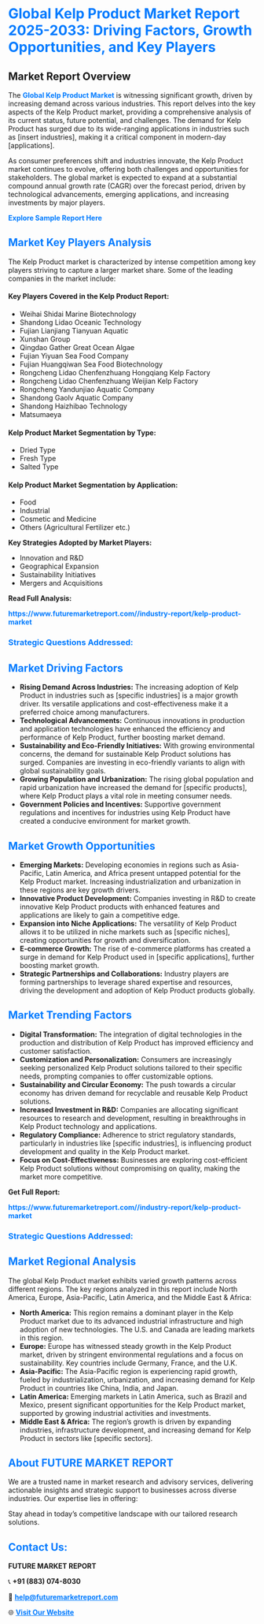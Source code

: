 <h1 style="color: #007BFF;">Global Kelp Product Market Report 2025-2033: Driving Factors, Growth Opportunities, and Key Players</h1>

<section id="overview">
<h2>Market Report Overview</h2>
<p>The <a href="https://www.futuremarketreport.com//industry-report/kelp-product-market" style="color: #007BFF; text-decoration: none;"><strong>Global Kelp Product Market</strong></a> is witnessing significant growth, driven by increasing demand across various industries. This report delves into the key aspects of the Kelp Product market, providing a comprehensive analysis of its current status, future potential, and challenges. The demand for Kelp Product has surged due to its wide-ranging applications in industries such as [insert industries], making it a critical component in modern-day [applications].</p>
<p>As consumer preferences shift and industries innovate, the Kelp Product market continues to evolve, offering both challenges and opportunities for stakeholders. The global market is expected to expand at a substantial compound annual growth rate (CAGR) over the forecast period, driven by technological advancements, emerging applications, and increasing investments by major players.</p>
</section>

<section id="overview">
<p><a href="https://www.futuremarketreport.com//request-sample/reportId=50461" style="color: #007BFF; text-decoration: none;"><strong>Explore Sample Report Here</strong></a></p>
</section>

<section id="key-players">
<h2 style="color: #007BFF;">Market Key Players Analysis</h2>
<p>The Kelp Product market is characterized by intense competition among key players striving to capture a larger market share. Some of the leading companies in the market include:</p>
<h4>Key Players Covered in the Kelp Product Report:</h4>
<ul><li>Weihai Shidai Marine Biotechnology</li><li>Shandong Lidao Oceanic Technology</li><li>Fujian Lianjiang Tianyuan Aquatic</li><li>Xunshan Group</li><li>Qingdao Gather Great Ocean Algae</li><li>Fujian Yiyuan Sea Food Company</li><li>Fujian Huangqiwan Sea Food Biotechnology</li><li>Rongcheng Lidao Chenfenzhuang Hongqiang Kelp Factory</li><li>Rongcheng Lidao Chenfenzhuang Weijian Kelp Factory</li><li>Rongcheng Yandunjiao Aquatic Company</li><li>Shandong Gaolv Aquatic Company</li><li>Shandong Haizhibao Technology</li><li>Matsumaeya</li></ul>
<h4>Kelp Product Market Segmentation by Type:</h4>
<ul><li>Dried Type</li><li>Fresh Type</li><li>Salted Type</li></ul>

<h4>Kelp Product Market Segmentation by Application:</h4>
<ul><li>Food</li><li>Industrial</li><li>Cosmetic and Medicine</li><li>Others (Agricultural Fertilizer etc.)</li></ul>
<p><strong>Key Strategies Adopted by Market Players:</strong></p>
<ul>
<li>Innovation and R&D</li>
<li>Geographical Expansion</li>
<li>Sustainability Initiatives</li>
<li>Mergers and Acquisitions</li>
</ul>
</section>

<section>
<p><strong>Read Full Analysis: </strong></p><a href="https://www.futuremarketreport.com//industry-report/kelp-product-market" style="color: #007BFF; text-decoration: none;"><strong>https://www.futuremarketreport.com//industry-report/kelp-product-market</strong></a>
<h3 style="color: #007BFF;">Strategic Questions Addressed:</h3>
</section>

<section id="driving-factors">
<h2 style="color: #007BFF;">Market Driving Factors</h2>
<ul>
<li><strong>Rising Demand Across Industries:</strong> The increasing adoption of Kelp Product in industries such as [specific industries] is a major growth driver. Its versatile applications and cost-effectiveness make it a preferred choice among manufacturers.</li>
<li><strong>Technological Advancements:</strong> Continuous innovations in production and application technologies have enhanced the efficiency and performance of Kelp Product, further boosting market demand.</li>
<li><strong>Sustainability and Eco-Friendly Initiatives:</strong> With growing environmental concerns, the demand for sustainable Kelp Product solutions has surged. Companies are investing in eco-friendly variants to align with global sustainability goals.</li>
<li><strong>Growing Population and Urbanization:</strong> The rising global population and rapid urbanization have increased the demand for [specific products], where Kelp Product plays a vital role in meeting consumer needs.</li>
<li><strong>Government Policies and Incentives:</strong> Supportive government regulations and incentives for industries using Kelp Product have created a conducive environment for market growth.</li>
</ul>
</section>

<section id="growth-opportunities">
<h2 style="color: #007BFF;">Market Growth Opportunities</h2>
<ul>
<li><strong>Emerging Markets:</strong> Developing economies in regions such as Asia-Pacific, Latin America, and Africa present untapped potential for the Kelp Product market. Increasing industrialization and urbanization in these regions are key growth drivers.</li>
<li><strong>Innovative Product Development:</strong> Companies investing in R&D to create innovative Kelp Product products with enhanced features and applications are likely to gain a competitive edge.</li>
<li><strong>Expansion into Niche Applications:</strong> The versatility of Kelp Product allows it to be utilized in niche markets such as [specific niches], creating opportunities for growth and diversification.</li>
<li><strong>E-commerce Growth:</strong> The rise of e-commerce platforms has created a surge in demand for Kelp Product used in [specific applications], further boosting market growth.</li>
<li><strong>Strategic Partnerships and Collaborations:</strong> Industry players are forming partnerships to leverage shared expertise and resources, driving the development and adoption of Kelp Product products globally.</li>
</ul>
</section>

<section id="trending-factors">
<h2 style="color: #007BFF;">Market Trending Factors</h2>
<ul>
<li><strong>Digital Transformation:</strong> The integration of digital technologies in the production and distribution of Kelp Product has improved efficiency and customer satisfaction.</li>
<li><strong>Customization and Personalization:</strong> Consumers are increasingly seeking personalized Kelp Product solutions tailored to their specific needs, prompting companies to offer customizable options.</li>
<li><strong>Sustainability and Circular Economy:</strong> The push towards a circular economy has driven demand for recyclable and reusable Kelp Product solutions.</li>
<li><strong>Increased Investment in R&D:</strong> Companies are allocating significant resources to research and development, resulting in breakthroughs in Kelp Product technology and applications.</li>
<li><strong>Regulatory Compliance:</strong> Adherence to strict regulatory standards, particularly in industries like [specific industries], is influencing product development and quality in the Kelp Product market.</li>
<li><strong>Focus on Cost-Effectiveness:</strong> Businesses are exploring cost-efficient Kelp Product solutions without compromising on quality, making the market more competitive.</li>
</ul>
</section>

<section>
<p><strong>Get Full Report: </strong></p><a href="https://www.futuremarketreport.com//industry-report/kelp-product-market" style="color: #007BFF; text-decoration: none;"><strong>https://www.futuremarketreport.com//industry-report/kelp-product-market</strong></a>
<h3 style="color: #007BFF;">Strategic Questions Addressed:</h3>
</section>


<section id="regional-analysis">
<h2 style="color: #007BFF;">Market Regional Analysis</h2>
<p>The global Kelp Product market exhibits varied growth patterns across different regions. The key regions analyzed in this report include North America, Europe, Asia-Pacific, Latin America, and the Middle East & Africa:</p>
<ul>
<li><strong>North America:</strong> This region remains a dominant player in the Kelp Product market due to its advanced industrial infrastructure and high adoption of new technologies. The U.S. and Canada are leading markets in this region.</li>
<li><strong>Europe:</strong> Europe has witnessed steady growth in the Kelp Product market, driven by stringent environmental regulations and a focus on sustainability. Key countries include Germany, France, and the U.K.</li>
<li><strong>Asia-Pacific:</strong> The Asia-Pacific region is experiencing rapid growth, fueled by industrialization, urbanization, and increasing demand for Kelp Product in countries like China, India, and Japan.</li>
<li><strong>Latin America:</strong> Emerging markets in Latin America, such as Brazil and Mexico, present significant opportunities for the Kelp Product market, supported by growing industrial activities and investments.</li>
<li><strong>Middle East & Africa:</strong> The region’s growth is driven by expanding industries, infrastructure development, and increasing demand for Kelp Product in sectors like [specific sectors].</li>
</ul>
</section>

<footer>
<h2 style="color: #007BFF;">About FUTURE MARKET REPORT</h2>
<p>We are a trusted name in market research and advisory services, delivering actionable insights and strategic support to businesses across diverse industries. Our expertise lies in offering:</p>

<p>Stay ahead in today’s competitive landscape with our tailored research solutions.</p>

<h2 style="color: #007BFF;">Contact Us:</h2>
<p><strong>FUTURE MARKET REPORT</strong></p>
<p>📞 <strong>+91 (883) 074-8030</strong></p>
<p>📧 <strong><a href="mailto:help@futuremarketreport.com" style="color: #007BFF;">help@futuremarketreport.com</a></strong></p>
<p>🌐 <strong><a href="https://www.futuremarketreport.com/" style="color: #007BFF;">Visit Our Website</a></strong></p>
</footer>